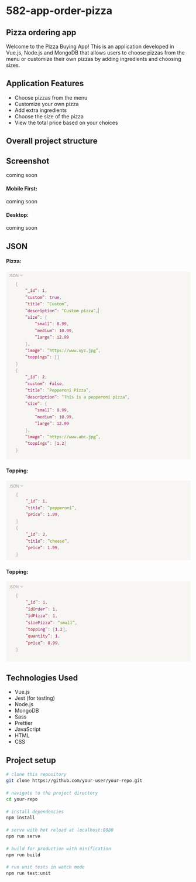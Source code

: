 # 582-app-order-pizza

## Pizza ordering app

Welcome to the Pizza Buying App! This is an application developed in Vue.js, Node.js and MongoDB that allows users to choose pizzas from the menu or customize their own pizzas by adding ingredients and choosing sizes.

## Application Features

- Choose pizzas from the menu
- Customize your own pizza
- Add extra ingredients
- Choose the size of the pizza
- View the total price based on your choices

## Overall project structure
## Screenshot
coming soon
#### Mobile First:
coming soon

#### Desktop:
coming soon

## JSON

#### Pizza:
![Project Image](/docs//img/json-pizza.png)

#### Topping:
![Project Image](/docs//img/json-topping.png)
#### Topping:
![Project Image](/docs//img/json-order.png)

## Technologies Used

- Vue.js
- Jest (for testing)
- Node.js
- MongoDB
- Sass
- Prettier
- JavaScript
- HTML
- CSS
## Project setup

```bash
# clone this repository
git clone https://github.com/your-user/your-repo.git

# navigate to the project directory
cd your-repo

# install dependencies
npm install

# serve with hot reload at localhost:8080
npm run serve

# build for production with minification
npm run build

# run unit tests in watch mode
npm run test:unit
```
